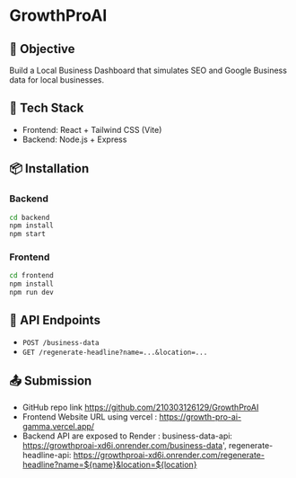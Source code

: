 # GrowthProAI

## 🎯 Objective
Build a Local Business Dashboard that simulates SEO and Google Business data for local businesses.

## 🚀 Tech Stack
- Frontend: React + Tailwind CSS (Vite)
- Backend: Node.js + Express

## 📦 Installation

### Backend
```bash
cd backend
npm install
npm start
```

### Frontend
```bash
cd frontend
npm install
npm run dev
```

## 🔗 API Endpoints
- `POST /business-data`
- `GET /regenerate-headline?name=...&location=...`

## 📤 Submission
- GitHub repo link https://github.com/210303126129/GrowthProAI
- Frontend Website URL using vercel : https://growth-pro-ai-gamma.vercel.app/
- Backend API are exposed to Render : business-data-api: https://growthproai-xd6i.onrender.com/business-data', 
    regenerate-headline-api: https://growthproai-xd6i.onrender.com/regenerate-headline?name=${name}&location=${location}